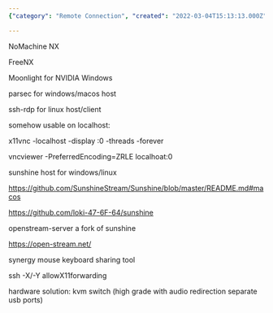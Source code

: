 ```yaml
---
{"category": "Remote Connection", "created": "2022-03-04T15:13:13.000Z", "date": "2022-03-04 15:13:13", "description": "This article discusses different remote computer connection software options including NoMachine NX, FreeNX, Moonlight, parsec, ssh-rdp, x11vnc, vncviewer, sunshine host, and openstream-server that are compatible with both Windows and Linux hosts. Additionally, it introduces a hardware solution, the KVM switch, which supports audio redirection and separate USB ports.", "modified": "2022-08-18T16:35:46.757Z", "tags": ["remote control", "remote desktop"], "title": "Worth Trying Remote Computer Connection"}

---
```


NoMachine NX

FreeNX

Moonlight for NVIDIA Windows

parsec for windows/macos host

ssh-rdp for linux host/client

somehow usable on localhost:

x11vnc -localhost -display :0 -threads -forever

vncviewer -PreferredEncoding=ZRLE localhoat:0

sunshine host for windows/linux

https://github.com/SunshineStream/Sunshine/blob/master/README.md#macos

https://github.com/loki-47-6F-64/sunshine

openstream-server a fork of sunshine

https://open-stream.net/

synergy mouse keyboard sharing tool

ssh -X/-Y allowX11forwarding

hardware solution: kvm switch (high grade with audio redirection separate usb ports)
